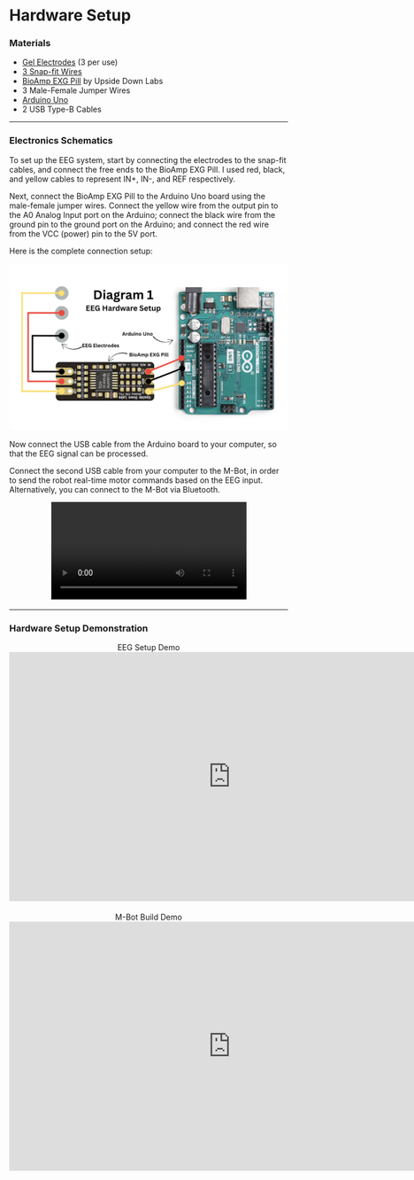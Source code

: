# Hardware Setup

### Materials
- [Gel Electrodes](https://www.amazon.com/Kendall-31050522-Covidian-Professional-Products/dp/B075YYZB9S/ref=sr_1_8?crid=LNL0806880OM&dib=eyJ2IjoiMSJ9.EoLXN-kCsN_HV-eltWagbC9C9362cj7qlOoUR0eKlZ5hUSgol8ClK9iMANuJYI54J2EfsNO2TPZUI_DmCtDuZkyIb3YN39IkCjN6aPGEsiSYMq6Xwf0oaApnK8ctYkjosVDU9QO79rOoBncKd_xvxh00iHGmwGMja_Mvta7NzU2MsxKmDSVx-3FyTzviSrhjQvivevN9G9n6zbOzihLldbg-P--h9eZV2XCPlxm6BEc.tyqVajth66K4ikjPk0ZPPk-wQk1T0Av5ClmhP8_3SH4&dib_tag=se&keywords=EEG+adhesive+electrodes+snap+fit&qid=1758864020&sprefix=ee+adhesive+electrodes+snap+fit%2Caps%2C184&sr=8-8) (3 per use)
- [3 Snap-fit Wires](https://store.upsidedownlabs.tech/product/different-color-snap-cables-pack-of-10/)
- [BioAmp EXG Pill](https://store.upsidedownlabs.tech/product/bioamp-exg-pill/) by Upside Down Labs
- 3 Male-Female Jumper Wires
- [Arduino Uno](https://store.arduino.cc/products/arduino-uno-rev3)
- 2 USB Type-B Cables

---

### Electronics Schematics

To set up the EEG system, start by connecting the electrodes to the snap-fit cables, and connect the free ends to the BioAmp EXG Pill. I used red, black, and yellow cables to represent IN+, IN-, and REF respectively.  

Next, connect the BioAmp EXG Pill to the Arduino Uno board using the male-female jumper wires. Connect the yellow wire from the output pin to the A0 Analog Input port on the Arduino; connect the black wire from the ground pin to the ground port on the Arduino; and connect the red wire from the VCC (power) pin to the 5V port.  

Here is the complete connection setup:


<div style="text-align: center;">
  <img src="EEG-Hardware.png" alt="Complete Connection Setup">
</div>




Now connect the USB cable from the Arduino board to your computer, so that the EEG signal can be processed.  

Connect the second USB cable from your computer to the M-Bot, in order to send the robot real-time motor commands based on the EEG input. Alternatively, you can connect to the M-Bot via Bluetooth.


<div style="text-align: center;">
  <video src="hardware-setup.mp4" controls width="70%"></video>
</div>


---
### Hardware Setup Demonstration


<div align="center">
    EEG Setup Demo
</div>

<div align="center">
    <iframe width="800" height="450" 
        src="https://www.youtube.com/embed/GpGCMGngrpo?autoplay=1&mute=1" 
        title="EEG Setup Demo" frameborder="0" 
        allow="accelerometer; autoplay; clipboard-write; encrypted-media; gyroscope; picture-in-picture" 
        allowfullscreen>
    </iframe>
</div>

<br>
<div align="center">
    M-Bot Build Demo
</div>


<div align="center">
    <iframe width="800" height="450" 
        src="https://www.youtube.com/embed/5uiRYBVInLg?autoplay=1&mute=1" 
        title="M-Bot Build Demo" frameborder="0" 
        allow="accelerometer; autoplay; clipboard-write; encrypted-media; gyroscope; picture-in-picture" 
        allowfullscreen>
    </iframe>
</div>


